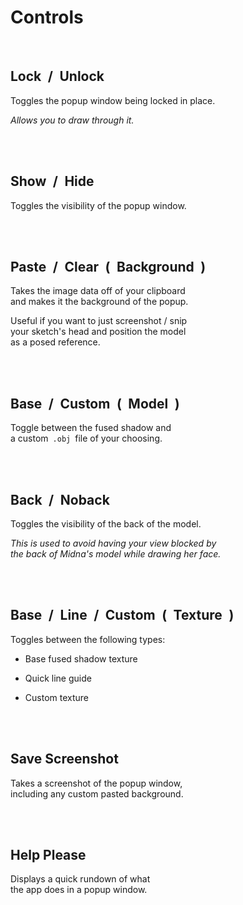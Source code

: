 
# Controls

<br>

## Lock  /  Unlock

Toggles the popup window being locked in place.

*Allows you to draw through it.*

<br>
<br>

## Show  /  Hide

Toggles the visibility of the popup window.

<br>
<br>

## Paste  /  Clear  (  Background  )

Takes the image data off of your clipboard <br>
and makes it the background of the popup.

Useful if you want to just screenshot / snip <br>
your sketch's head and position the model <br>
as a posed reference.

<br>
<br>

## Base  /  Custom  (  Model  )

Toggle between the fused shadow and <br>
a custom  `.obj`  file of your choosing.

<br>
<br>

## Back  /  Noback

Toggles the visibility of the back of the model.

*This is used to avoid having your view blocked by* <br>
*the back of Midna's model while drawing her face.*

<br>
<br>

## Base  /  Line  /  Custom  (  Texture  )

Toggles between the following types:

-   Base fused shadow texture

-   Quick line guide

-   Custom texture

<br>
<br>

## Save Screenshot 

Takes a screenshot of the popup window, <br>
including any custom pasted background.

<br>
<br>

## Help Please

Displays a quick rundown of what <br>
the app does in a popup window.

<br>